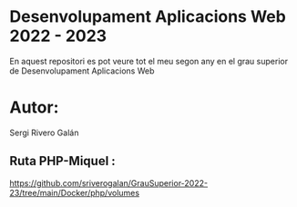 # Desenvolupament Aplicacions Web 2022 - 2023
En aquest repositori es pot veure tot el meu segon any en el grau superior de Desenvolupament Aplicacions Web 

# Autor:
Sergi Rivero Galán

## Ruta PHP-Miquel :
https://github.com/sriverogalan/GrauSuperior-2022-23/tree/main/Docker/php/volumes 
